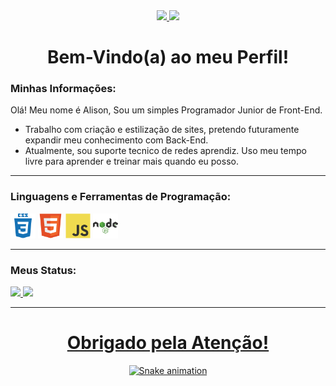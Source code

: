 
<div id="header" align="center">
 
</div>

<div id="badges" align="center">
 <a href="http://instagram.com/lightnesss2._">
  <img src="https://img.shields.io/badge/-Instagram-%23E4405F?style=for-the-badge&logo=instagram&logoColor=white">
 </a>
 <a href ="henriquealison134@gmail.com">
  <img src="https://img.shields.io/badge/-Gmail-%23333?style=for-the-badge&logo=gmail&logoColor=white">
 </a>
</div> 

<h1 align="center">
 Bem-Vindo(a) ao meu Perfil!
</h1> 



### Minhas Informações:
Olá! Meu nome é Alison, Sou um simples Programador Junior de Front-End.
- Trabalho com criação e estilização de sites, pretendo futuramente expandir meu conhecimento com Back-End.
- Atualmente, sou suporte tecnico de redes aprendiz. Uso meu tempo livre para aprender e treinar mais quando eu posso.

---

### Linguagens e Ferramentas de Programação:
<div>
  <img src="https://github.com/devicons/devicon/blob/master/icons/css3/css3-plain-wordmark.svg"  title="CSS3" alt="CSS" width="40" height="40"/>
  <img src="https://github.com/devicons/devicon/blob/master/icons/html5/html5-original.svg" title="HTML5" alt="HTML" width="40" height="40"/>
  <img src="https://github.com/devicons/devicon/blob/master/icons/javascript/javascript-original.svg" title="JavaScript" alt="JavaScript" width="40" height="40"/>
  <img src="https://github.com/devicons/devicon/blob/master/icons/nodejs/nodejs-original-wordmark.svg" title="NodeJS" alt="NodeJS" width="40" height="40"/>
</div> 

---

### Meus Status:

 <div>
   <a href="https://github.com/lightnesss2">
   <img height="180em" src="https://github-readme-stats.vercel.app/api?username=lightnesss2&show_icons=true&theme=tokyonight&include_all_commits=true&count_private=true"/>
   <img height="180em" src="https://github-readme-stats.vercel.app/api/top-langs/?username=lightnesss2&layout=compact&langs_count=6&theme=tokyonight"/>
</div>

---
 
 <h1 align="center">
  Obrigado pela Atenção!
 </h1>
 
<div align="center"> 
 
  ![Snake animation](https://github.com/lightnesss2/lightnesss2/blob/output/github-contribution-grid-snake.svg)
 
</div>
